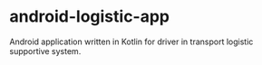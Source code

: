 # android-logistic-app
Android application written in Kotlin for driver in transport logistic supportive system.
